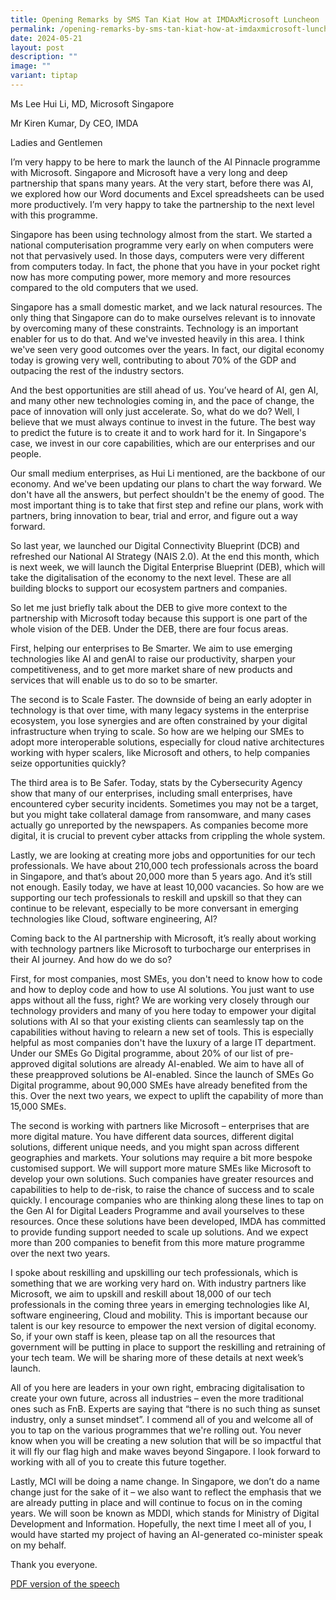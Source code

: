 ```yaml
---
title: Opening Remarks by SMS Tan Kiat How at IMDAxMicrosoft Luncheon
permalink: /opening-remarks-by-sms-tan-kiat-how-at-imdaxmicrosoft-luncheon/
date: 2024-05-21
layout: post
description: ""
image: ""
variant: tiptap
---
```

<p>Ms Lee Hui Li, MD, Microsoft Singapore</p>
<p></p>
<p>Mr Kiren Kumar, Dy CEO, IMDA</p>
<p></p>
<p>Ladies and Gentlemen</p>
<p></p>
<p>I’m very happy to be here to mark the launch of the AI Pinnacle programme
with Microsoft. Singapore and Microsoft have a very long and deep partnership
that spans many years. At the very start, before there was AI, we explored
how our Word documents and Excel spreadsheets can be used more productively.
I’m very happy to take the partnership to the next level with this programme.</p>
<p></p>
<p>Singapore has been using technology almost from the start. We started
a national computerisation programme very early on when computers were
not that pervasively used. In those days, computers were very different
from computers today. In fact, the phone that you have in your pocket right
now has more computing power, more memory and more resources compared to
the old computers that we used.</p>
<p></p>
<p>Singapore has a small domestic market, and we lack natural resources.
The only thing that Singapore can do to make ourselves relevant is to innovate
by overcoming many of these constraints. Technology is an important enabler
for us to do that. And we've invested heavily in this area. I think we've
seen very good outcomes over the years. In fact, our digital economy today
is growing very well, contributing to about 70% of the GDP and outpacing
the rest of the industry sectors.</p>
<p></p>
<p>And the best opportunities are still ahead of us. You’ve heard of AI,
gen AI, and many other new technologies coming in, and the pace of change,
the pace of innovation will only just accelerate. So, what do we do? Well,
I believe that we must always continue to invest in the future. The best
way to predict the future is to create it and to work hard for it. In Singapore's
case, we invest in our core capabilities, which are our enterprises and
our people.</p>
<p></p>
<p>Our small medium enterprises, as Hui Li mentioned, are the backbone of
our economy. And we've been updating our plans to chart the way forward.
We don't have all the answers, but perfect shouldn't be the enemy of good.
The most important thing is to take that first step and refine our plans,
work with partners, bring innovation to bear, trial and error, and figure
out a way forward.</p>
<p></p>
<p>So last year, we launched our Digital Connectivity Blueprint (DCB) and
refreshed our National AI Strategy (NAIS 2.0). At the end this month, which
is next week, we will launch the Digital Enterprise Blueprint (DEB), which
will take the digitalisation of the economy to the next level. These are
all building blocks to support our ecosystem partners and companies.</p>
<p></p>
<p>So let me just briefly talk about the DEB to give more context to the
partnership with Microsoft today because this support is one part of the
whole vision of the DEB. Under the DEB, there are four focus areas.</p>
<p></p>
<p>First, helping our enterprises to Be Smarter. We aim to use emerging technologies
like AI and genAI to raise our productivity, sharpen your competitiveness,
and to get more market share of new products and services that will enable
us to do so to be smarter.</p>
<p></p>
<p>The second is to Scale Faster. The downside of being an early adopter
in technology is that over time, with many legacy systems in the enterprise
ecosystem, you lose synergies and are often constrained by your digital
infrastructure when trying to scale. So how are we helping our SMEs to
adopt more interoperable solutions, especially for cloud native architectures
working with hyper scalers, like Microsoft and others, to help companies
seize opportunities quickly?</p>
<p></p>
<p>The third area is to Be Safer. Today, stats by the Cybersecurity Agency
show that many of our enterprises, including small enterprises, have encountered
cyber security incidents. Sometimes you may not be a target, but you might
take collateral damage from ransomware, and many cases actually go unreported
by the newspapers. As companies become more digital, it is crucial to prevent
cyber attacks from crippling the whole system.</p>
<p></p>
<p>Lastly, we are looking at creating more jobs and opportunities for our
tech professionals. We have about 210,000 tech professionals across the
board in Singapore, and that’s about 20,000 more than 5 years ago. And
it’s still not enough. Easily today, we have at least 10,000 vacancies.
So how are we supporting our tech professionals to reskill and upskill
so that they can continue to be relevant, especially to be more conversant
in emerging technologies like Cloud, software engineering, AI?</p>
<p></p>
<p>Coming back to the AI partnership with Microsoft, it’s really about working
with technology partners like Microsoft to turbocharge our enterprises
in their AI journey. And how do we do so?</p>
<p></p>
<p>First, for most companies, most SMEs, you don't need to know how to code
and how to deploy code and how to use AI solutions. You just want to use
apps without all the fuss, right? We are working very closely through our
technology providers and many of you here today to empower your digital
solutions with AI so that your existing clients can seamlessly tap on the
capabilities without having to relearn a new set of tools. This is especially
helpful as most companies don't have the luxury of a large IT department.
Under our SMEs Go Digital programme, about 20% of our list of pre-approved
digital solutions are already AI-enabled. We aim to have all of these preapproved
solutions be AI-enabled. Since the launch of SMEs Go Digital programme,
about 90,000 SMEs have already benefited from the this. Over the next two
years, we expect to uplift the capability of more than 15,000 SMEs.</p>
<p></p>
<p>The second is working with partners like Microsoft – enterprises that
are more digital mature. You have different data sources, different digital
solutions, different unique needs, and you might span across different
geographies and markets. Your solutions may require a bit more bespoke
customised support. We will support more mature SMEs like Microsoft to
develop your own solutions. Such companies have greater resources and capabilities
to help to de-risk, to raise the chance of success and to scale quickly.
I encourage companies who are thinking along these lines to tap on the
Gen AI for Digital Leaders Programme and avail yourselves to these resources.
Once these solutions have been developed, IMDA has committed to provide
funding support needed to scale up solutions. And we expect more than 200
companies to benefit from this more mature programme over the next two
years.</p>
<p></p>
<p>I spoke about reskilling and upskilling our tech professionals, which
is something that we are working very hard on. With industry partners like
Microsoft, we aim to upskill and reskill about 18,000 of our tech professionals
in the coming three years in emerging technologies like AI, software engineering,
Cloud and mobility. This is important because our talent is our key resource
to empower the next version of digital economy. So, if your own staff is
keen, please tap on all the resources that government will be putting in
place to support the reskilling and retraining of your tech team. We will
be sharing more of these details at next week’s launch.</p>
<p></p>
<p>All of you here are leaders in your own right, embracing digitalisation
to create your own future, across all industries – even the more traditional
ones such as FnB. Experts are saying that “there is no such thing as sunset
industry, only a sunset mindset”. I commend all of you and welcome all
of you to tap on the various programmes that we're rolling out. You never
know when you will be creating a new solution that will be so impactful
that it will fly our flag high and make waves beyond Singapore. I look
forward to working with all of you to create this future together.</p>
<p></p>
<p>Lastly, MCI will be doing a name change. In Singapore, we don’t do a name
change just for the sake of it – we also want to reflect the emphasis that
we are already putting in place and will continue to focus on in the coming
years. We will soon be known as MDDI, which stands for Ministry of Digital
Development and Information. Hopefully, the next time I meet all of you,
I would have started my project of having an AI-generated co-minister speak
on my behalf.</p>
<p></p>
<p>Thank you everyone.</p>
<p></p>
<p><a href="/files/Speeches 2024/Opening_Remarks_by_SMS_Tan_at_IMDAxMSFT_Luncheon.pdf" rel="noopener noreferrer nofollow" target="_blank">PDF version of the speech</a>
</p>